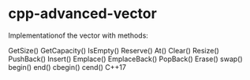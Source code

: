 # cpp-advanced-vector
Implementationof the vector with methods:

GetSize()
GetCapacity()
IsEmpty()
Reserve()
At()
Clear()
Resize()
PushBack()
Insert()
Emplace()
EmplaceBack()
PopBack()
Erase()
swap()
begin()
end()
cbegin()
cend()
C++17
